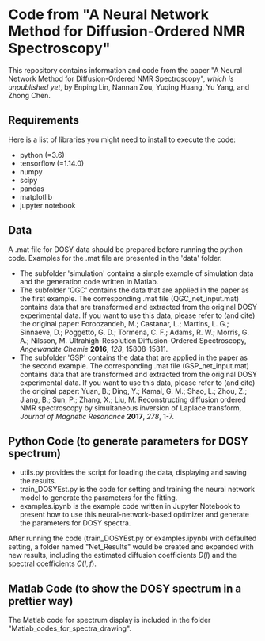 # Code from "**A Neural Network Method for Diffusion-Ordered NMR Spectroscopy**"

This repository contains information and code from the paper "A Neural Network Method for Diffusion-Ordered NMR Spectroscopy", *which is unpublished yet*, by Enping Lin, Nannan Zou, Yuqing Huang, Yu Yang, and Zhong Chen. 

## Requirements

Here is a list of libraries you might need to install to execute the code:

- python (=3.6)
- tensorflow (=1.14.0)
- numpy
- scipy
- pandas
- matplotlib
- jupyter notebook

## Data

A .mat file for DOSY data should be prepared before running the python code. Examples for the .mat file are presented in the 'data' folder.

- The subfolder 'simulation' contains a simple example of simulation data and the generation code written in Matlab.
- The subfolder 'QGC' contains the data that are applied in the paper as the first example. The corresponding .mat file (QGC_net_input.mat) contains data that are transformed and extracted from the original DOSY experimental data. If you want to use this data, please refer to (and cite) the original paper: Foroozandeh, M.; Castanar, L.; Martins, L. G.; Sinnaeve, D.; Poggetto, G. D.; Tormena, C. F.; Adams, R. W.; Morris, G. A.; Nilsson, M. Ultrahigh-Resolution Diffusion-Ordered Spectroscopy, *Angewandte Chemie* **2016**, *128*, 15808-15811.
- The subfolder 'GSP' contains the data that are applied in the paper as the second example. The corresponding .mat file (GSP_net_input.mat) contains data that are transformed and extracted from the original DOSY experimental data. If you want to use this data, please refer to (and cite) the original paper: Yuan, B.; Ding, Y.; Kamal, G. M.; Shao, L.; Zhou, Z.; Jiang, B.; Sun, P.; Zhang, X.; Liu, M. Reconstructing diffusion ordered NMR spectroscopy by simultaneous inversion of Laplace transform, *Journal of Magnetic Resonance* **2017**, *278*, 1-7.

## Python Code (to generate parameters for DOSY spectrum)

- utils.py provides the script for loading the data, displaying and saving the results.
- train_DOSYEst.py is the code for setting and training the neural network model to generate the parameters for the fitting. 
- examples.ipynb is the example code written in Jupyter Notebook to present how to use this neural-network-based optimizer and generate the parameters for DOSY spectra.

After running the code (train_DOSYEst.py or examples.ipynb) with defaulted setting, a folder named "Net_Results" would be created and expanded with new results, including the estimated diffusion coefficients $D(l)$ and the spectral coefficients $C(l, f)$.


## Matlab Code (to show the DOSY spectrum in a prettier way)

The Matlab code for spectrum display is included in the folder "Matlab_codes_for_spectra_drawing". 

  
